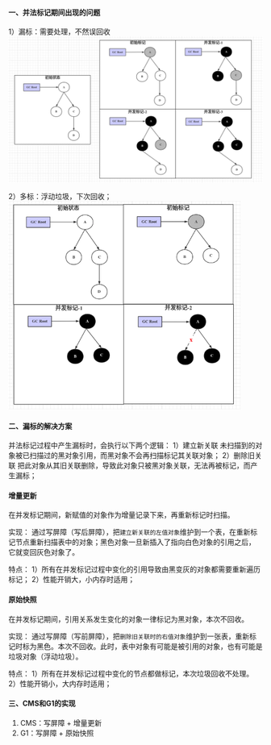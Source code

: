 #### 一、并法标记期间出现的问题
1）漏标：需要处理，不然误回收
<img src="../../src/main/resources/picture/1240-20210115024029109.png" alt="漏标" style="zoom:67%;" />

2）多标：浮动垃圾，下次回收；
<img src="../../src/main/resources/picture/1240-20210115024029036.png" alt="多标" style="zoom:67%;" />

#### 二、漏标的解决方案
并法标记过程中产生漏标时，会执行以下两个逻辑：
1）建立新关联
 未扫描到的对象被已扫描过的黑对象引用，而黑对象不会再扫描标记其关联对象；
2）删除旧关联
把此对象从其旧关联删除，导致此对象只被黑对象关联，无法再被标记，而产生漏标；
#### 增量更新
在并发标记期间，新赋值的对象作为增量记录下来，再重新标记时扫描。

实现：
通过写屏障（写后屏障），把`建立新关联的左值对象`维护到一个表，在重新标记节点重新扫描表中的对象；黑色对象一旦新插入了指向白色对象的引用之后， 它就变回灰色对象了。

特点：
1）所有在并发标记过程中变化的引用导致由黑变灰的对象都需要重新遍历标记；
2）性能开销大，小内存时适用；
#### 原始快照
在并发标记期间，引用关系发生变化的对象一律标记为黑对象，本次不回收。

实现：
通过写屏障（写前屏障），把`删除旧关联时的右值对象`维护到一张表，重新标记时标为黑色。本次不回收。此时，表中对象有可能是被引用的对象，也有可能是垃圾对象（浮动垃圾）。

特点：
1）所有在并发标记过程中变化的节点都做标记，本次垃圾回收不处理。
2）性能开销小，大内存时适用；

#### 三、CMS和G1的实现
1. CMS：写屏障 + 增量更新
1. G1：写屏障 + 原始快照